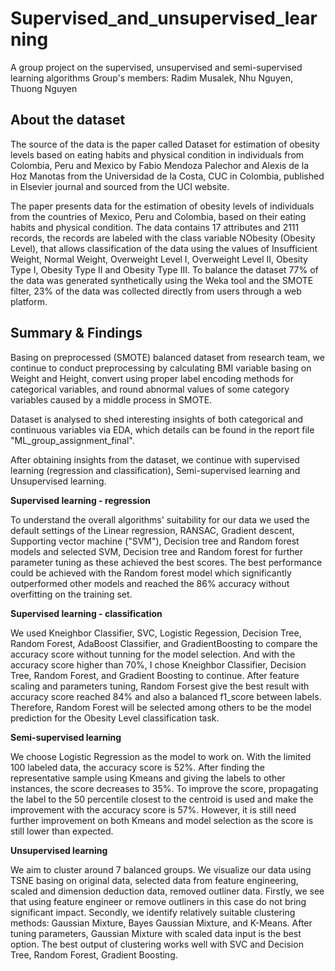 # Supervised_and_unsupervised_learning
A group project on the supervised, unsupervised and semi-supervised learning algorithms
Group's members: Radim Musalek, Nhu Nguyen, Thuong Nguyen

## About the dataset

The source of the data is the paper called Dataset for estimation of obesity levels based on eating habits and physical condition in individuals from Colombia, Peru and Mexico by Fabio Mendoza Palechor and Alexis de la Hoz Manotas from the Universidad de la Costa, CUC in Colombia, published in Elsevier journal and sourced from the UCI website. 

The paper presents data for the estimation of obesity levels of individuals from the countries of Mexico, Peru and Colombia, based on their eating habits and physical condition. The data contains 17 attributes and 2111 records, the records are labeled with the class variable NObesity (Obesity Level), that allows classification of the data using the values of Insufficient Weight, Normal Weight, Overweight Level I, Overweight Level II, Obesity Type I, Obesity Type II and Obesity Type III. To balance the dataset 77% of the data was generated synthetically using the Weka tool and the SMOTE filter, 23% of the data was collected directly from users through a web platform.

## Summary & Findings

Basing on preprocessed (SMOTE) balanced dataset from research team, we continue to conduct preprocessing by calculating BMI variable basing on Weight and Height, convert using proper label encoding methods for categorical variables, and round abnormal values of some category variables caused by a middle process in SMOTE. 

Dataset is analysed to shed interesting insights of both categorical and continuous variables via EDA, which details can be found in the report file "ML_group_assignment_final".

After obtaining insights from the dataset, we continue with supervised learning (regression and classification), Semi-supervised learning and Unsupervised learning.

**Supervised learning - regression**

To understand the overall algorithms' suitability for our data we used the default settings of the Linear regression, RANSAC, Gradient descent, Supporting vector machine ("SVM"), Decision tree and Random forest models and selected SVM, Decision tree and Random forest for further parameter tuning as these achieved the best scores. The best performance could be achieved with the Random forest model which significantly outperformed other models and reached the 86% accuracy without overfitting on the training set.

**Supervised learning - classification**

We used Kneighbor Classifier, SVC, Logistic Regession, Decision Tree, Random Forest, AdaBoost Classifier, and GradientBoosting to compare the accuracy score without tunning for the model selection. And with the accuracy score higher than 70%, I chose Kneighbor Classifier, Decision Tree, Random Forest, and Gradient Boosting to continue. After feature scaling and parameters tuning, Random Forsest give the best result with accuracy score reached 84% and also a balanced f1_score between labels. Therefore, Random Forest will be selected among others to be the model prediction for the Obesity Level classification task.

**Semi-supervised learning**

We choose Logistic Regression as the model to work on. With the limited 100 labeled data, the accuracy score is 52%. After finding the representative sample using Kmeans and giving the labels to other instances, the score decreases to 35%. To improve the score, propagating the label to the 50 percentile closest to the centroid is used and make the improvement with the accuracy score is 57%. However, it is still need further improvement on both Kmeans and model selection as the score is still lower than expected.

**Unsupervised learning**

We aim to cluster around 7 balanced groups. We visualize our data using TSNE basing on original data, selected data from feature engineering, scaled and dimension deduction data, removed outliner data. Firstly, we see that using feature engineer or remove outliners in this case do not bring significant impact. Secondly, we identify relatively suitable clustering methods: Gaussian Mixture, Bayes Gaussian Mixture, and K-Means. After tuning parameters, Gaussian Mixture with scaled data input is the best option. The best output of clustering works well with SVC and Decision Tree, Random Forest, Gradient Boosting.